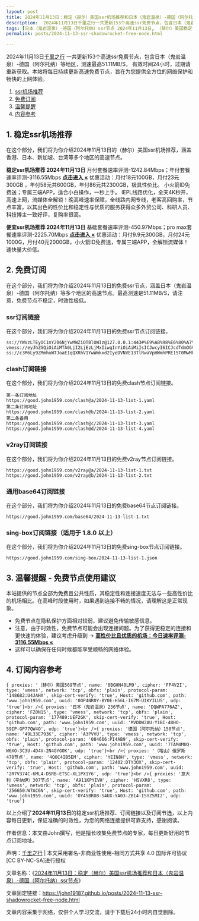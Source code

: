 ```yaml
---
layout: post
title: 2024年11月13日：稳定（赫尔）美国ssr机场推荐和日本（鬼岩温泉）-德国（阿尔托纳）ssr节点
description:  2024年11月13日千里之行一共更新153个高速ssr免费节点，包含日本（鬼岩温泉）-德国（阿尔托纳）等地区，测速最高51.11MB/S， 有效时间24小时，过期请重新获取。本站将每日持续更新高速免费节点，旨在为您提供全方位的网络保护和畅快的上网体验
tags: [日本（鬼岩温泉）-德国（阿尔托纳）ssr节点 2024年11月13日, （赫尔）美国稳定ssr机场推荐 2024年11月13日]
permalink: posts/2024-11-13-ssr-shadowrocket-free-node.html

---
```



2024年11月13日[千里之行](https://john19187.github.io) 一共更新153个高速ssr免费节点，包含日本（鬼岩温泉）-德国（阿尔托纳）等地区，测速最高51.11MB/S， 有效时间24小时，过期请重新获取。本站将每日持续更新高速免费节点，旨在为您提供全方位的网络保护和畅快的上网体验。

1. [ssr机场推荐](#1-稳定ssr机场推荐)
2. [免费订阅](#2-免费订阅)
3. [温馨提醒](#3-温馨提醒---免费节点使用建议)
4. [内容参考](#4-订阅内容参考)

## 1. 稳定ssr机场推荐

在这个部分，我们将为你介绍2024年11月13日的（赫尔）美国ssr机场推荐，涵盖香港、日本、新加坡、台湾等多个地区的高速节点。

<div class="good cat1"><strong>稳定ssr机场推荐 2024年11月13日</strong> 月付套餐速率评测-1242.84Mbps；年付套餐速率评测-3116.55Mbps <strong><a href="https://good.john1959.com/lepl/2024-11-13" target="_blank">点击进入 «</a></strong> 优惠活动：月付18元100GB，月付23元300GB ，年付58元共600GB，年付86元共2300GB，极具性价比。 小火箭ID免费送；专属三端APP，适合小白操作，一秒上手。 IEPL线路优化，全天4K秒开，高速上网，流媒体全解锁！晚高峰速率保障，全线路内网专线，老客高回购率，节点丰富，以其出色的性价比和稳定性与优质的服务获得众多外贸公司、科研人员、科技博主一致好评，复购率很高。</div><div class="good cat2">

<strong>便宜ssr机场推荐 2024年11月13日</strong> 基础套餐速率评测-450.97Mbps；pro max套餐速率评测-2225.70Mbps <strong><a href="https://good.john1959.com/cheap/2024-11-13" target="_blank">点击进入 «</a></strong> 优惠活动：月付9.9元300GB，月付24元1000G，月付40元2000GB，小火箭ID免费送，专属三端APP，全解锁流媒体！速快量大价低。</div>

## 2. 免费订阅

在这个部分，我们将为你介绍2024年11月13日的免费ssr节点，涵盖日本（鬼岩温泉）-德国（阿尔托纳）等多个地区的高速节点。最高测速是51.11MB/S，请注意，免费节点不稳定，时效性极低。

### ssr订阅链接

在这个部分，我们将为你介绍2024年11月13日的免费ssr节点订阅链接。

```
ss://YWVzLTEyOC1nY206NjYwMWZiOTBlOWIz@127.0.0.1:443#%E9%AB%98%E6%80%A7%E4%BB%B7%E6%AF%94%E6%9C%BA%E5%9C%BA%3Ahttps%3A%2F%2Fkfyun.uk
vmess://eyJhZGQiOiAiMTA0LjI2LjEzLjMxIiwgInYiOiAiMiIsICJwcyI6ICJcdTdmOGVcdTU2ZmQgQ2xvdWRGbGFyZVx1ODI4Mlx1NzBiOSIsICJwb3J0IjogMjA4NiwgImlkIjogImU5ZTNjYzEzLWRiNDgtNGNjMS04YzI0LTc2MjY0MzlhNTMzOSIsICJhaWQiOiAiMCIsICJuZXQiOiAid3MiLCAidHlwZSI6ICIiLCAiaG9zdCI6ICJpcDEuMTc4OTAzNC54eXoiLCAicGF0aCI6ICJnaXRodWIuY29tL0FsdmluOTk5OSIsICJ0bHMiOiAiIn0=
ss://c3M6Ly9ZMmhoWTJoaE1qQXRhV1YwWmkxd2IyeDVNVE13TlRwaVpHWmhPRE15T0MwMk1ESm1MVFJoTm1VdFlqQXdaUzB6T1RObE5ESXhOV0kzTkdZ@free.2apzhfa:31115#9%7C%F0%9F%87%AF%F0%9F%87%B5%E6%97%A5%E6%9C%AC%2003%20%7C%201x%20JP
```

### clash订阅链接

在这个部分，我们将为你介绍2024年11月13日的免费clash节点订阅链接。

```
第一条订阅地址
https://good.john1959.com/clash@a/2024-11-13-list-1.yaml
第二条订阅地址
https://good.john1959.com/clash@b/2024-11-13-list-2.yaml
第二条备用
https://good.john1959.com/clash@c/2024-11-13-list-3.yaml
https://good.john1959.com/clash@d/2024-11-13-list-4.yaml
```

### v2ray订阅链接

在这个部分，我们将为你介绍2024年11月13日的免费v2ray节点订阅链接。

```
https://good.john1959.com/v2ray@a/2024-11-13-list-1.txt
https://good.john1959.com/v2ray@b/2024-11-13-list-2.txt
```

### 通用base64订阅链接

在这个部分，我们将为你介绍2024年11月13日的免费base64节点订阅链接。

```
https://good.john1959.com/base64/2024-11-13-list-1.txt
```

### sing-box订阅链接（适用于 1.8.0 以上）

在这个部分，我们将为你介绍2024年11月13日的免费sing-box节点订阅链接。

```
https://good.john1959.com/sing-box/2024-11-13-list-1.json
```

## 3. 温馨提醒 - 免费节点使用建议

本站提供的节点全部为免费且公共性质，其稳定性和连接速度无法与一些高性价比的机场相比。在高峰时段使用时，如果遇到连接不畅的情况，请理解这是正常现象。

- 免费节点在隐私保护方面相对较弱，建议避免传输敏感信息。
- 注意，由于时效性，免费节点可能会出现连接问题。为了获得更稳定的连接和更快速的体验，建议考虑升级到 → <strong>[高性价比且优质的机场：今日速率评测- 3116.55Mbps «](https://good.john1959.com/lepl/2024-11-13)</strong>
- 这样可以确保在任何时候都能享受顺畅的网络体验。

## 4. 订阅内容参考

```
{ proxies: '（赫尔）美国569节点', name: '0BGHN40LM9', cipher: 'FP4V2I', type: 'vmess', network: 'tcp', obfs: 'plain', protocol-param: '148682:U4JAHX', skip-cert-verify: 'true', Host: 'github.com', path: 'www.john1959.com', uuid: '0OP4NR0Y-BY0E-H56L-I67M-UIKYILUS', udp: 'true'}<br />{ proxies: '日本（鬼岩温泉）236节点', name: 'DQWPA776AZ', cipher: 'FZ0N15', type: 'vmess', network: 'tcp', obfs: 'plain', protocol-param: '177489:UEF2GK', skip-cert-verify: 'true', Host: 'github.com', path: 'www.john1959.com', uuid: 'MVDDW2AU-Y1BI-48HO-59IP-GP77QW4O', udp: 'true'}<br />{ proxies: '德国（阿尔托纳）150节点', name: '49L33E793K', cipher: 'A3PVVU', type: 'vmess', network: 'tcp', obfs: 'plain', protocol-param: '084666:PI4AB9', skip-cert-verify: 'true', Host: 'github.com', path: 'www.john1959.com', uuid: '7TAM4MUQ-W6XO-3C3U-4D4V-2N4GYGOK', udp: 'true'}<br />{ proxies: '（喀山）俄罗斯470节点', name: '4QOC4IB5EM', cipher: 'YEIN8H', type: 'vmess', network: 'tcp', obfs: 'plain', protocol-param: '12402:DTY3OX', skip-cert-verify: 'true', Host: 'github.com', path: 'www.john1959.com', uuid: '2R7V374C-6ML4-DSRB-ETSC-XL1PX1Y6', udp: 'true'}<br />{ proxies: '意大利（辛纳伊）307节点', name: 'A911KPYIVH', cipher: 'HSVXR8', type: 'vmess', network: 'tcp', obfs: 'plain', protocol-param: '256650:W7AC6N', skip-cert-verify: 'true', Host: 'github.com', path: 'www.john1959.com', uuid: 'OY45BRO8-S4UX-YA03-ZB14-ISYZ5MI2', udp: 'true'}
```

以上介绍了<strong>2024年11月13日</strong>的稳定ssr机场推荐、订阅链接以及订阅节选，以上内容每日更新，保证准确的时效性，为您的网络连接提供可靠支持，感谢阅读。

作者信息：本文由John撰写，他是擅长收集免费节点的专家，每日更新好用的节点订阅地址。

声明：[千里之行](https://john19187.github.io) | 本文采用署名-非商业性使用-相同方式共享 4.0 国际许可协议[CC BY-NC-SA]进行授权

文章名称：《[2024年11月13日：稳定（赫尔）美国ssr机场推荐和日本（鬼岩温泉）-德国（阿尔托纳）ssr节点](https://john19187.github.io/posts/2024-11-13-ssr-shadowrocket-free-node.html)》

文章固定链接：https://john19187.github.io/posts/2024-11-13-ssr-shadowrocket-free-node.html


文章内容采集于网络，仅供个人学习交流，请于下载后24小时内自觉删除。

